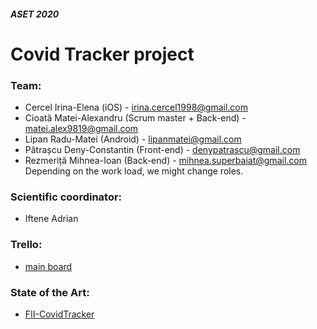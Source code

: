 #### *ASET 2020*

# Covid Tracker project

### Team:
- Cercel Irina-Elena (iOS) - irina.cercel1998@gmail.com
- Cioată Matei-Alexandru (Scrum master + Back-end) - matei.alex9819@gmail.com
- Lipan Radu-Matei (Android) - lipanmatei@gmail.com
- Pătrașcu Deny-Constantin (Front-end) - denypatrascu@gmail.com
- Rezmeriță Mihnea-Ioan (Back-end) - mihnea.superbaiat@gmail.com
Depending on the work load, we might change roles.

### Scientific coordinator:
- Iftene Adrian

### Trello: 
- [main board](https://trello.com/b/0fDoLlS1/covidtracker)

### State of the Art:
- [FII-CovidTracker](https://docs.google.com/document/d/1yv8h1RN9h3U2z2uCkVJgzz1rFwZ7hyYrq6BbJijFO34/edit?usp=sharing)
